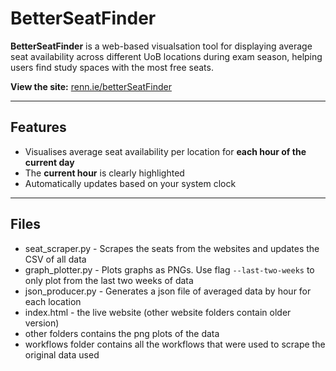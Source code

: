 # BetterSeatFinder

**BetterSeatFinder** is a web-based visualsation tool for displaying average seat availability across different UoB locations during exam season, helping users find study spaces with the most free seats.

**View the site:** [renn.ie/betterSeatFinder](https://renn.ie/betterSeatFinder)

---

## Features

- Visualises average seat availability per location for **each hour of the current day**
- The **current hour** is clearly highlighted
- Automatically updates based on your system clock

---

## Files
 - seat_scraper.py - Scrapes the seats from the websites and updates the CSV of all data
 - graph_plotter.py - Plots graphs as PNGs. Use flag `--last-two-weeks` to only plot from the last two weeks of data
 - json_producer.py - Generates a json file of averaged data by hour for each location
 - index.html - the live website (other website folders contain older version)
 - other folders contains the png plots of the data
 - workflows folder contains all the workflows that were used to scrape the original data used
